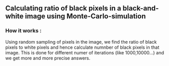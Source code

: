 ## Calculating ratio of black pixels in a black-and-white image using Monte-Carlo-simulation

### How it works : 
  Using random sampling of pixels in the image, we find the ratio of black pixels to white pixels and hence calculate numnber of black pixels in that image.
  This is done for different numer of iterations (like 1000,10000...) and we get more and more precise answers.
